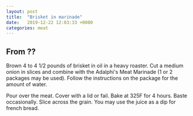 ```yaml
---
layout: post
title:  "Brisket in marinade"
date:   2019-12-22 12:03:33 +0000
categories: meat
---
```


## From ??

Brown 4 to 4 1/2 pounds of brisket in oil in a heavy roaster. Cut a medium onion in slices and combine with the Adalphi's Meat Marinade (1 or 2 packages may be used). Follow the instructions on the package for the amount of water.

Pour over the meat. Cover with a lid or fail. Bake at 325F for 4 hours. Baste occasionally. Slice across the grain. You may use the juice as a dip for french bread.
